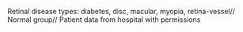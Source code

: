 Retinal disease types: diabetes, disc, macular, myopia, retina-vessel//
Normal group//
Patient data from hospital with permissions

